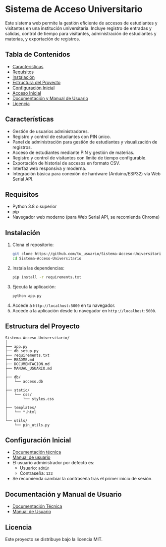 # Sistema de Acceso Universitario

Este sistema web permite la gestión eficiente de accesos de estudiantes y visitantes en una institución universitaria. Incluye registro de entradas y salidas, control de tiempo para visitantes, administración de estudiantes y materias, y exportación de registros.

## Tabla de Contenidos

- [Características](#características)
- [Requisitos](#requisitos)
- [Instalación](#instalación)
- [Estructura del Proyecto](#estructura-del-proyecto)
- [Configuración Inicial](#configuración-inicial)
- [Acceso Inicial](#acceso-inicial)
- [Documentación y Manual de Usuario](#documentación-y-manual-de-usuario)
- [Licencia](#licencia)

## Características

- Gestión de usuarios administradores.
- Registro y control de estudiantes con PIN único.
- Panel de administración para gestión de estudiantes y visualización de registros.
- Acceso de estudiantes mediante PIN y gestión de materias.
- Registro y control de visitantes con límite de tiempo configurable.
- Exportación de historial de accesos en formato CSV.
- Interfaz web responsiva y moderna.
- Integración básica para conexión de hardware (Arduino/ESP32) vía Web Serial API.

## Requisitos

- Python 3.8 o superior
- pip
- Navegador web moderno (para Web Serial API, se recomienda Chrome)

## Instalación

1. Clona el repositorio:
   ```sh
   git clone https://github.com/tu_usuario/Sistema-Acceso-Universitario.git
   cd Sistema-Acceso-Universitario
   ```
2. Instala las dependencias:
   ```sh
   pip install -r requirements.txt
   ```
3. Ejecuta la aplicación:
   ```sh
   python app.py
   ```
4. Accede a `http://localhost:5000` en tu navegador.
5. Accede a la aplicación desde tu navegador en `http://localhost:5000`.

## Estructura del Proyecto

```
Sistema-Acceso-Universitario/
│
├── app.py
├── db_setup.py
├── requirements.txt
├── README.md
├── DOCUMENTACION.md
├── MANUAL_USUARIO.md
│
├── db/
│   └── acceso.db
│
├── static/
│   └── css/
│       └── styles.css
│
├── templates/
│   └── *.html
│
└── utils/
    └── pin_utils.py
```

## Configuración Inicial

- [Documentación técnica](DOCUMENTACION.md)
- [Manual de usuario](MANUAL_USUARIO.md)
- El usuario administrador por defecto es:
  - Usuario: `admin`
  - Contraseña: `123`
- Se recomienda cambiar la contraseña tras el primer inicio de sesión.

## Documentación y Manual de Usuario

- [Documentación Técnica](DOCUMENTACION.md)
- [Manual de Usuario](MANUAL_USUARIO.md)

## Licencia

Este proyecto se distribuye bajo la licencia MIT.
